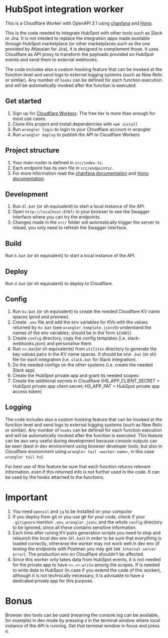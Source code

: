 # HubSpot integration worker
This is a Cloudflare Worker with OpenAPI 3.1 using [chanfana](https://github.com/cloudflare/chanfana) and [Hono](https://github.com/honojs/hono).

This is the code needed to integrate HubSpot with other tools such as Slack or Jira. It is not inteded to replace the integration apps made available through HubSpot marketplace (or other marketplaces such as the one provided by Atlassian for Jira), it is designed to complement those. It uses Cloudflare as API proxy to transform the payloads provided on HubSpot events and send them to external webhooks.

The code includes also a custom hooking feature that can be invoked at the function level and send logs to external logging systems (such as New Relic or similar). Any number of `hooks` can be defined for each function execution and will be automatically invoked after the function is executed.

## Get started
1. Sign up for [Cloudflare Workers](https://workers.dev). The free tier is more than enough for most use cases.
2. Clone this project and install dependencies with `npm install`
3. Run `wrangler login` to login to your Cloudflare account in wrangler
4. Run `wrangler deploy` to publish the API to Cloudflare Workers

## Project structure
1. Your main router is defined in `src/index.ts`.
2. Each endpoint has its own file in `src/endpoints/`.
3. For more information read the [chanfana documentation](https://chanfana.pages.dev/) and [Hono documentation](https://hono.dev/docs).

## Development
1. Run `dl.bat` (or sh equivalent) to start a local instance of the API.
2. Open `http://localhost:8787/` in your browser to see the Swagger interface where you can try the endpoints.
3. Changes made in the `src/` folder will automatically trigger the server to reload, you only need to refresh the Swagger interface.

## Build
Run `b.bat` (or sh equivalent) to start a local instance of the API.

## Deploy
Run `d.bat` (or sh equivalent) to deploy to Cloudflare.

## Config
1. Run `kv.bat` (or sh equivalent) to create the needed Cloudflare KV name spaces (prod and preview).
2. Create `.env` file and add the env variables for KVs with the values returned by `kv.bat` (see `wrangler.template.jsonc`to understand the names of the env variables; should be in the form `${VAR}`)
3. Create `config` directory, copy the config templates (i.e. slack-webhooks.json) and personalise them
4. Run `<>.bat`(or sh equivalents) from `utilites` directory to generate the key-values pairs in the KV name spaces. It should be one `.bat` (or sh) file for each integration (i.e. `slack.bat` for Slack integration).
5. Do the needed configs on the other systems (i.e. create the needed Slack app)
6. Create the HubSpot private app and grant its needed scopes
7. Create the additional secrets in Cloudflare (HS_APP_CLIENT_SECRET = HubSpot private app client secret; HS_APP_PAT = HubSpot private app access token)

## Logging
The code includes also a custom hooking feature that can be invoked at the function level and send logs to external logging systems (such as New Relic or similar). Any number of `hooks` can be defined for each function execution and will be automatically invoked after the function is executed. This feature can be aso very useful during development because console outputs can be seen (best in dev environment using browser developer tools, but also in Cloudflare environment using `wrangler tail <worker-name>`,  in this case `wrangler tail hs`). 

For best use of this feature be sure that each function returns relevant information, even if this returned info is not further used in the code. It can be used by the hooks attached to the functions.

# Important
1. You need `openssl` and `jq` to be installed on your computer
2. If you deploy from git or you use git for your code, check if your `.gitignore` mention `.env`, `wrangler.jsonc` and the whole `config` directory to be ignored, since all these contains sensitive information. 
3. Each time after runing KV pairs generation scripts you need to stop and relaunch the local dev env (`dl.bat`) in order to be sure that everything is loaded correctly, otherwise the worker may not work well in dev env (if testing the endpoints with Postman you may get `500 Internal server error`). The production env on Cloudflare shouldn't be affected.
4. Since this worker only takes data from HubSpot events, it is not needed for the private app to have `<>.<>.write` among the scopes. If is needed to write data to HubSpot (in case if you extend the code of this worker), although it is not technically necessary, it is advisable to have a dedicated private app for this purpose. 

# Bonus
Browser dev tools can be used (meaning the console.log can be available, for example) in dev mode by pressing `d` in the terminal window where local instance of the API is running. Get that terminal window in focus and press `d`.
